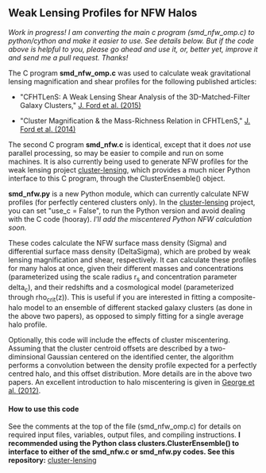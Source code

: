 ## Weak Lensing Profiles for NFW Halos

*Work in progress! I am converting the main c program (smd_nfw_omp.c) to python/cython and make it easier to use. See details below. But if the code above is helpful to you, please go ahead and use it, or, better yet, improve it and send me a pull request. Thanks!*

The C program **smd_nfw_omp.c** was used to calculate weak gravitational lensing magnification and shear profiles for the following published articles:

- "CFHTLenS: A Weak Lensing Shear Analysis of the 3D-Matched-Filter Galaxy Clusters," [J. Ford et al. (2015)](http://arxiv.org/abs/1409.3571)

- "Cluster Magnification & the Mass-Richness Relation in CFHTLenS," [J. Ford et al. (2014)](http://arxiv.org/abs/1310.2295)

The second C program **smd_nfw.c** is identical, except that it does *not* use parallel processing, so may be easier to compile and run on some machines. It is also currently being used to generate NFW profiles for the weak lensing project [cluster-lensing](https://github.com/jesford/cluster-lensing), which provides a much nicer Python interface to this C program, through the ClusterEnsemble() object.

**smd_nfw.py** is a new Python module, which can currently calculate NFW profiles (for perfectly centered clusters only). In the [cluster-lensing](https://github.com/jesford/cluster-lensing) project, you can set "use_c = False", to run the Python version and avoid dealing with the C code (hooray). *I'll add the miscentered Python NFW calculation soon.*

These codes calculate the NFW surface mass density (Sigma) and differential surface mass density (DeltaSigma), which are probed by weak lensing magnification and shear, respectively. It can calculate these profiles for many halos at once, given their different masses and concentrations (parameterized using the scale radius r<sub>s</sub> and concentration parameter delta<sub>c</sub>), and their redshifts and a cosmological model (parameterized through rho<sub>crit</sub>(z)). This is useful if you are interested in fitting a composite-halo model to an ensemble of different stacked galaxy clusters (as done in the above two papers), as opposed to simply fitting for a single average halo profile.

Optionally, this code will include the effects of cluster miscentering. Assuming that the cluster centroid offsets are described by a two-diminsional Gaussian centered on the identified center, the algorithm performs a convolution between the density profile expected for a perfectly centred halo, and this offset distribution. More details are in the above two papers. An excellent introduction to halo miscentering is given in [George et al. (2012)](http://arxiv.org/abs/1205.4262).


#### How to use this code

See the comments at the top of the file (smd_nfw_omp.c) for details on required input files, variables, output files, and compiling instructions. **I recommended using the Python class clusters.ClusterEnsemble() to interface to either of the smd_nfw.c or smd_nfw.py codes. See this repository:** [cluster-lensing](https://github.com/jesford/cluster-lensing)
